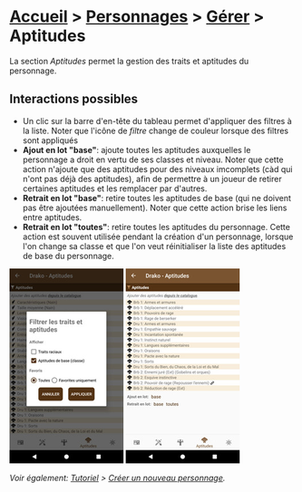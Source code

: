# [Accueil](../README.md) > [Personnages](character.md) > [Gérer](character-details.md) > Aptitudes

La section _Aptitudes_ permet la gestion des traits et aptitudes du personnage.

## Interactions possibles

* Un clic sur la barre d'en-tête du tableau permet d'appliquer des filtres à la liste. Noter que
l'icône de _filtre_ change de couleur lorsque des filtres sont appliqués
* **Ajout en lot "base"**: ajoute toutes les aptitudes auxquelles le personnage a droit en vertu de ses classes et niveau. 
Noter que cette action n'ajoute que des aptitudes pour des niveaux imcomplets (càd qui n'ont pas déjà des aptitudes),
afin de permettre à un joueur de retirer certaines aptitudes et les remplacer par d'autres.
* **Retrait en lot "base"**: retire toutes les aptitudes de base (qui ne doivent pas être ajoutées manuellement).
Noter que cette action brise les liens entre aptitudes.
* **Retrait en lot "toutes"**: retire toutes les aptitudes du personnage. Cette action est souvent utilisée
pendant la création d'un personnage, lorsque l'on change sa classe et que l'on veut réinitialiser 
la liste des aptitudes de base du personnage. 

<a href="../../images/character/character-features-filter.png"><img src="../../images/character/character-features-filter_small.jpg" title="Filtres applicables pour les traits/aptitudes"/></a>
<a href="../../images/character/character-features-filtered.png"><img src="../../images/character/character-features-filtered_small.jpg" title="Liste de traits/aptitudes filtrés"/></a>

_Voir également: [Tutoriel](../tuto/README.md) > [Créer un nouveau personnage](../character/new-character.md)._ 